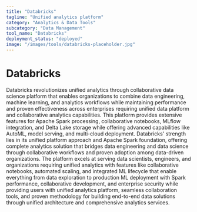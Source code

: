 ```yaml
---
title: "Databricks"
tagline: "Unified analytics platform"
category: "Analytics & Data Tools"
subcategory: "Data Management"
tool_name: "Databricks"
deployment_status: "deployed"
image: "/images/tools/databricks-placeholder.jpg"
---
```


# Databricks

Databricks revolutionizes unified analytics through collaborative data science platform that enables organizations to combine data engineering, machine learning, and analytics workflows while maintaining performance and proven effectiveness across enterprises requiring unified data platform and collaborative analytics capabilities. This platform provides extensive features for Apache Spark processing, collaborative notebooks, MLflow integration, and Delta Lake storage while offering advanced capabilities like AutoML, model serving, and multi-cloud deployment. Databricks' strength lies in its unified platform approach and Apache Spark foundation, offering complete analytics solution that bridges data engineering and data science through collaborative workflows and proven adoption among data-driven organizations. The platform excels at serving data scientists, engineers, and organizations requiring unified analytics with features like collaborative notebooks, automated scaling, and integrated ML lifecycle that enable everything from data exploration to production ML deployment with Spark performance, collaborative development, and enterprise security while providing users with unified analytics platform, seamless collaboration tools, and proven methodology for building end-to-end data solutions through unified architecture and comprehensive analytics services.